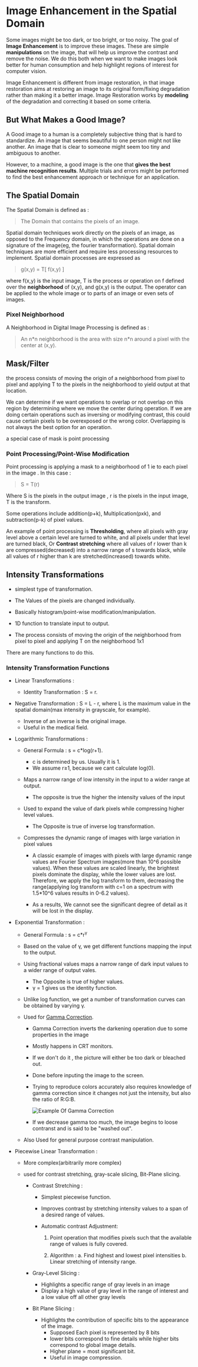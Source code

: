 # Image Enhancement in the Spatial Domain

Some images might be too dark, or too bright, or too noisy. The goal of 
**Image Enhancement** is to improve these images. These are simple
**manipulations** on the image, that will help us improve the contrast and remove the noise.
We do this both when we want to make images look better for human consumption
and help highlight regions of interest for computer vision.

Image Enhancement is different from image restoration, in that image restoration
aims at restoring an image to its original form/fixing degradation
rather than making it a better image. Image Restoration works by
**modeling** of the degradation and correcting it based on some criteria.

## But What Makes a Good Image?

A Good image to a human is a completely subjective thing that is hard 
to standardize. An image that seems beautiful to one person might 
not like another. An image that is clear to someone might seem too 
tiny and ambiguous to another.

However, to a machine, a good image is the one 
that **gives the best machine recognition results**.
Multiple trials and errors might be performed to find the best 
enhancement approach or technique for an application.

## The Spatial Domain 

The Spatial Domain is defined as :

> The Domain that contains the pixels of an image.

Spatial domain techniques work directly on the pixels of an image, as 
opposed to the Frequency domain, in which the operations are done 
on a signature of the image(eg, the fourier transformation).
Spatial domain techniques are more efficient and require less processing
resources to implement. Spatial domain processes are expressed as

> g(x,y) = T\[ f(x,y) \]

where f(x,y) is the input image, T is the process or operation on 
f defined over the **neighborhood** of (x,y), and g(x,y) is the output. The
operator can be applied to the whole image or to parts of an image or 
even sets of images.

### Pixel Neighborhood

A Neighborhood in Digital Image Processing is defined as :

> An n\*n neighborhood is the area with size n\*n around a pixel with the 
center at (x,y). 


## Mask/Filter

the process consists of moving the origin of a neighborhood from pixel 
to pixel and applying T to the pixels in the neighborhood to yield output
at that location. 

We can determine if we want operations to overlap or not
overlap on this region by determining where we move the center during
operation. If we are doing certain operations such as inversing or 
modifying contrast, this could cause certain pixels to be overexposed 
or the wrong color. Overlapping is not always the best option for 
an operation.

a special case of mask is point processing

### Point Processing/Point-Wise Modification

Point processing is applying a mask to a neighborhood of 1 ie to each 
pixel in the image . In this case :

> S = T\(r\)

Where S is the pixels in the output image , r 
is the pixels in the input image, T is the transform.

Some operations include addition(p+k), Multiplication(pxk), and subtraction(p-k)
of pixel values.


An example of point processing is **Thresholding**, where all pixels with gray level 
above a certain level are turned to white, and all pixels under that 
level are turned black, Or **Contrast stretching** where all values of r lower than k are 
compressed(decreased) into a narrow range of s towards black, while all
values of r higher than k are stretched(increased) towards white.


## Intensity Transformations 

- simplest type of transformation.

- The Values of the pixels are changed individually.

- Basically histogram/point-wise modification/manipulation.

- 1D function to translate input to output.

- The process consists of moving the origin of the neighborhood from pixel to 
pixel and applying T on the neighborhood 1x1

There are many functions to do this.

### Intensity Transformation Functions

- Linear Transformations :
  - Identity Transformation : S = r.

- Negative Transformation : S = L - r, where L is the maximum value in 
  the spatial domain(max intensity in grayscale, for example).
   - Inverse of an inverse is the original image.
   - Useful in the medical field.

- Logarithmic Transformations :

  - General Formula : s = c\*log\(r+1).
    - c is determined by us. Usually it is 1.
	- We assume r&ge;1, because we cant calculate log(0).
  
  - Maps a narrow range of low intensity in the input to a wider range
    at output.
    - The opposite is true the higher the intensity values of the input 
   
  - Used to expand the value of dark pixels while compressing higher level 
	values.
	- The Opposite is true of inverse log transformation.

  - Compresses the dynamic range of images with large variation in pixel
  values
    - A classic example of images with pixels with large dynamic range values
     are Fourier Spectrum images(more than 10^6 possible values). When these values
     are scaled linearly, the brightest pixels dominate the display, while 
     the lower values are lost. Therefore, we apply the log transform 
     to them, decreasing the range(applying log transform with c=1 on a spectrum 
     with 1.5*10^6 values results in 0-6.2 values).
     
	- As a results, We cannot see the significant degree of detail as it will be lost 
	  in the display.

- Exponential Transformation :
  - General Formula : s = c*r<sup>&gamma;</sup>
  
  - Based on the value of &gamma;, we get different functions mapping the input
  to the output.
  
  - Using fractional values maps a narrow range of dark input
   values to a wider range of output vales.
    - The Opposite is true of higher values.
	- &gamma; = 1 gives us the identity function.

  - Unlike log function, we get a number of transformation curves can 
  be obtained by varying &gamma;.
    
  - Used for [Gamma Correction](https://en.wikipedia.org/wiki/Gamma_correction#Windows.2C_Mac.2C_sRGB_and_TV.2Fvideo_standard_gammas).
	
	- Gamma Correction inverts the darkening operation due to some properties in the image
	
	- Mostly happens in CRT monitors.
	
	- If we don't do it , the picture will either be too dark or bleached out.
	
	- Done before inputing the image to the screen.
	
	- Trying to reproduce colors accurately also requires knowledge of gamma 
	correction since it changes not just the intensity, but also the ratio
	of R:G:B.
	  
	  ![Example Of Gamma Correction](https://image.slidesharecdn.com/04imageenhancementinspatialdomain-130831074136-phpapp01/95/04-image-enhancement-in-spatial-domain-dip-10-638.jpg?cb=1377934957)


	- If we decrease gamma too much, the image begins to loose contranst
	and is said to be "washed out".

  - Also Used for general purpose contrast manipulation.
  
- Piecewise Linear Transformation : 
	- More complex(arbitrarily more complex)
	- used for contrast stretching, gray-scale slicing, Bit-Plane slicing.
      
      - Contrast Stretching : 
		- Simplest piecewise function.
		- Improves contrast by stretching intensity values to a span of a desired
		range of values.
		- Automatic contrast Adjustment:
		  
		  1. Point operation that modifies pixels 
		  such that the available range of values is fully covered.
		  
		  2. Algorithm : 
		     a. Find highest and lowest pixel intensities
		     b. Linear stretching of intensity range.
		     
		 
	  - Gray-Level Slicing : 
	    - Highlights a specific range of gray levels in an image
	    - Display a high value of gray level in the range of interest and a
	    low value off all other gray levels

	  - Bit Plane Slicing :
		- Highlights the contribution of specific bits to the 
		  appearance of the image.
		  - Supposed Each pixel is represented by 8 bits
		  - lower bits correspond to fine details while higher bits
		  correspond to global image details.
		  - Higher plane = most significant bit.
		  - Useful in image compression.
		
